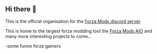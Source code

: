 ## Hi there 👋
This is the official organisation for the [Forza Mods discord server](https://discord.gg/forzamods)

This is home to the largest forza modding tool the [Forza Mods AIO](https://github.com/Forza-Mods/AIO) and many more interesting projects to come...

-some funne forza gamers

